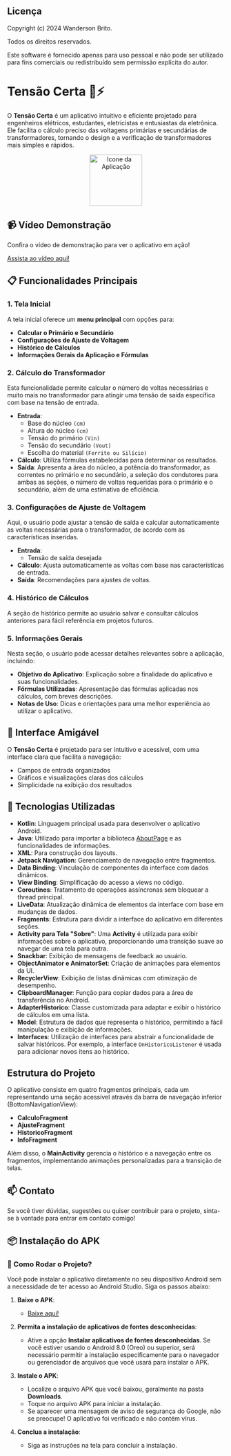 ## Licença

Copyright (c) 2024 Wanderson Brito. 

Todos os direitos reservados.

Este software é fornecido apenas para uso pessoal e não pode ser utilizado para fins comerciais ou redistribuído sem permissão explícita do autor.

# Tensão Certa 📱⚡

O **Tensão Certa** é um aplicativo intuitivo e eficiente projetado para engenheiros elétricos, estudantes, eletricistas e entusiastas da eletrônica. Ele facilita o cálculo preciso das voltagens primárias e secundárias de transformadores, tornando o design e a verificação de transformadores mais simples e rápidos.

<p align="center">
  <img src="https://github.com/user-attachments/assets/d9871d61-fdef-4c83-9e1e-4f000109fb6e" alt="Icone da Aplicação" width="122" height="118.5" />
</p>


## 📹 Vídeo Demonstração

Confira o vídeo de demonstração para ver o aplicativo em ação!

[Assista ao vídeo aqui!](https://drive.google.com/file/d/1a8f7nJ0dfuojumo8OREaBnZHLPAKQZaO/view?usp=drive_link)


## 📋 Funcionalidades Principais

### 1. Tela Inicial
A tela inicial oferece um **menu principal** com opções para:
- **Calcular o Primário e Secundário**
- **Configurações de Ajuste de Voltagem**
- **Histórico de Cálculos**
- **Informações Gerais da Aplicação e Fórmulas**

### 2. Cálculo do Transformador
Esta funcionalidade permite calcular o número de voltas necessárias e muito mais no transformador para atingir uma tensão de saída específica com base na tensão de entrada.

- **Entrada**:
  - Base do núcleo `(cm)`
  - Altura do núcleo `(cm)`
  - Tensão do primário `(Vin)`
  - Tensão do secundário `(Vout)`
  - Escolha do material `(Ferrite ou Silício)`
- **Cálculo**: Utiliza fórmulas estabelecidas para determinar os resultados.
- **Saída**: Apresenta a área do núcleo, a potência do transformador, as correntes no primário e no secundário, a seleção dos condutores para ambas as seções, o número de voltas requeridas para o primário e o secundário, além de uma estimativa de eficiência.

### 3. Configurações de Ajuste de Voltagem
Aqui, o usuário pode ajustar a tensão de saída e calcular automaticamente as voltas necessárias para o transformador, de acordo com as características inseridas.

- **Entrada**: 
  - Tensão de saída desejada
- **Cálculo**: Ajusta automaticamente as voltas com base nas características de entrada.
- **Saída**: Recomendações para ajustes de voltas.

### 4. Histórico de Cálculos
A seção de histórico permite ao usuário salvar e consultar cálculos anteriores para fácil referência em projetos futuros.

### 5. Informações Gerais
Nesta seção, o usuário pode acessar detalhes relevantes sobre a aplicação, incluindo:
- **Objetivo do Aplicativo**: Explicação sobre a finalidade do aplicativo e suas funcionalidades.
- **Fórmulas Utilizadas**: Apresentação das fórmulas aplicadas nos cálculos, com breves descrições.
- **Notas de Uso**: Dicas e orientações para uma melhor experiência ao utilizar o aplicativo.

## 🎨 Interface Amigável
O **Tensão Certa** é projetado para ser intuitivo e acessível, com uma interface clara que facilita a navegação:
- Campos de entrada organizados
- Gráficos e visualizações claras dos cálculos
- Simplicidade na exibição dos resultados

## 🔧 Tecnologias Utilizadas

- **Kotlin**: Linguagem principal usada para desenvolver o aplicativo Android.
- **Java**: Utilizado para importar a biblioteca [AboutPage](https://github.com/medyo/android-about-page) e as funcionalidades de informações.
- **XML**: Para construção dos layouts.
- **Jetpack Navigation**: Gerenciamento de navegação entre fragmentos.
- **Data Binding**: Vinculação de componentes da interface com dados dinâmicos.
- **View Binding**: Simplificação do acesso a views no código.
- **Coroutines**: Tratamento de operações assíncronas sem bloquear a thread principal.
- **LiveData**: Atualização dinâmica de elementos da interface com base em mudanças de dados.
- **Fragments**: Estrutura para dividir a interface do aplicativo em diferentes seções.
- **Activity para Tela "Sobre"**: Uma **Activity** é utilizada para exibir informações sobre o aplicativo, proporcionando uma transição suave ao navegar de uma tela para outra.
- **Snackbar**: Exibição de mensagens de feedback ao usuário.
- **ObjectAnimator e AnimatorSet**: Criação de animações para elementos da UI.
- **RecyclerView**: Exibição de listas dinâmicas com otimização de desempenho.
- **ClipboardManager**: Função para copiar dados para a área de transferência no Android.
- **AdapterHistorico**: Classe customizada para adaptar e exibir o histórico de cálculos em uma lista.
- **Model**: Estrutura de dados que representa o histórico, permitindo a fácil manipulação e exibição de informações.
- **Interfaces**: Utilização de interfaces para abstrair a funcionalidade de salvar históricos. Por exemplo, a interface `OnHistoricoListener` é usada para adicionar novos itens ao histórico.


## Estrutura do Projeto

O aplicativo consiste em quatro fragmentos principais, cada um representando uma seção acessível através da barra de navegação inferior (BottomNavigationView):

- **CalculoFragment**
- **AjusteFragment**
- **HistoricoFragment**
- **InfoFragment**

Além disso, o **MainActivity** gerencia o histórico e a navegação entre os fragmentos, implementando animações personalizadas para a transição de telas.

## 📫 Contato
Se você tiver dúvidas, sugestões ou quiser contribuir para o projeto, sinta-se à vontade para entrar em contato comigo!


## 📦 Instalação do APK
### 🚀 Como Rodar o Projeto?

Você pode instalar o aplicativo diretamente no seu dispositivo Android sem a necessidade de ter acesso ao Android Studio. Siga os passos abaixo:

1. **Baixe o APK**:
   - [Baixe aqui!](https://drive.google.com/file/d/1lXztVJO7aLZoXPzo-QhyGoaSwtXAMADm/view?usp=drivesdk)

2. **Permita a instalação de aplicativos de fontes desconhecidas**:
   - Ative a opção **Instalar aplicativos de fontes desconhecidas**. Se você estiver usando o Android 8.0 (Oreo) ou superior, será necessário permitir a instalação especificamente para o navegador ou gerenciador de arquivos que você usará para instalar o APK.

3. **Instale o APK**:
   - Localize o arquivo APK que você baixou, geralmente na pasta **Downloads**.
   - Toque no arquivo APK para iniciar a instalação.
   - Se aparecer uma mensagem de aviso de segurança do Google, não se preocupe! O aplicativo foi verificado e não contém vírus.

4. **Conclua a instalação**:
   - Siga as instruções na tela para concluir a instalação.
